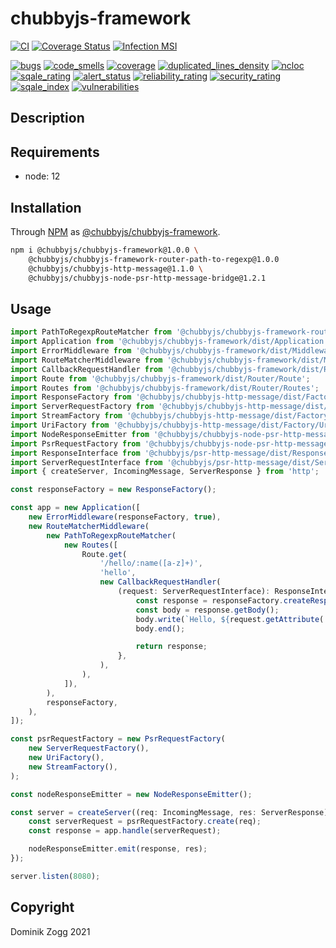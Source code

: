 # chubbyjs-framework

[![CI](https://github.com/chubbyjs/chubbyjs-framework/workflows/CI/badge.svg?branch=master)](https://github.com/chubbyjs/chubbyjs-framework/actions?query=workflow%3ACI)
[![Coverage Status](https://coveralls.io/repos/github/chubbyjs/chubbyjs-framework/badge.svg?branch=master)](https://coveralls.io/github/chubbyjs/chubbyjs-framework?branch=master)
[![Infection MSI](https://badge.stryker-mutator.io/github.com/chubbyjs/chubbyjs-framework/master)](https://dashboard.stryker-mutator.io/reports/github.com/chubbyjs/chubbyjs-framework/master)

[![bugs](https://sonarcloud.io/api/project_badges/measure?project=chubbyjs_chubbyjs-framework&metric=bugs)](https://sonarcloud.io/dashboard?id=chubbyjs_chubbyjs-framework)
[![code_smells](https://sonarcloud.io/api/project_badges/measure?project=chubbyjs_chubbyjs-framework&metric=code_smells)](https://sonarcloud.io/dashboard?id=chubbyjs_chubbyjs-framework)
[![coverage](https://sonarcloud.io/api/project_badges/measure?project=chubbyjs_chubbyjs-framework&metric=coverage)](https://sonarcloud.io/dashboard?id=chubbyjs_chubbyjs-framework)
[![duplicated_lines_density](https://sonarcloud.io/api/project_badges/measure?project=chubbyjs_chubbyjs-framework&metric=duplicated_lines_density)](https://sonarcloud.io/dashboard?id=chubbyjs_chubbyjs-framework)
[![ncloc](https://sonarcloud.io/api/project_badges/measure?project=chubbyjs_chubbyjs-framework&metric=ncloc)](https://sonarcloud.io/dashboard?id=chubbyjs_chubbyjs-framework)
[![sqale_rating](https://sonarcloud.io/api/project_badges/measure?project=chubbyjs_chubbyjs-framework&metric=sqale_rating)](https://sonarcloud.io/dashboard?id=chubbyjs_chubbyjs-framework)
[![alert_status](https://sonarcloud.io/api/project_badges/measure?project=chubbyjs_chubbyjs-framework&metric=alert_status)](https://sonarcloud.io/dashboard?id=chubbyjs_chubbyjs-framework)
[![reliability_rating](https://sonarcloud.io/api/project_badges/measure?project=chubbyjs_chubbyjs-framework&metric=reliability_rating)](https://sonarcloud.io/dashboard?id=chubbyjs_chubbyjs-framework)
[![security_rating](https://sonarcloud.io/api/project_badges/measure?project=chubbyjs_chubbyjs-framework&metric=security_rating)](https://sonarcloud.io/dashboard?id=chubbyjs_chubbyjs-framework)
[![sqale_index](https://sonarcloud.io/api/project_badges/measure?project=chubbyjs_chubbyjs-framework&metric=sqale_index)](https://sonarcloud.io/dashboard?id=chubbyjs_chubbyjs-framework)
[![vulnerabilities](https://sonarcloud.io/api/project_badges/measure?project=chubbyjs_chubbyjs-framework&metric=vulnerabilities)](https://sonarcloud.io/dashboard?id=chubbyjs_chubbyjs-framework)

## Description


## Requirements

 * node: 12

## Installation

Through [NPM](https://www.npmjs.com) as [@chubbyjs/chubbyjs-framework][1].

```sh
npm i @chubbyjs/chubbyjs-framework@1.0.0 \
    @chubbyjs/chubbyjs-framework-router-path-to-regexp@1.0.0
    @chubbyjs/chubbyjs-http-message@1.1.0 \
    @chubbyjs/chubbyjs-node-psr-http-message-bridge@1.2.1
```

## Usage

```ts
import PathToRegexpRouteMatcher from '@chubbyjs/chubbyjs-framework-router-path-to-regexp/dist/Router/PathToRegexpRouteMatcher';
import Application from '@chubbyjs/chubbyjs-framework/dist/Application';
import ErrorMiddleware from '@chubbyjs/chubbyjs-framework/dist/Middleware/ErrorMiddleware';
import RouteMatcherMiddleware from '@chubbyjs/chubbyjs-framework/dist/Middleware/RouteMatcherMiddleware';
import CallbackRequestHandler from '@chubbyjs/chubbyjs-framework/dist/RequestHandler/CallbackRequestHandler';
import Route from '@chubbyjs/chubbyjs-framework/dist/Router/Route';
import Routes from '@chubbyjs/chubbyjs-framework/dist/Router/Routes';
import ResponseFactory from '@chubbyjs/chubbyjs-http-message/dist/Factory/ResponseFactory';
import ServerRequestFactory from '@chubbyjs/chubbyjs-http-message/dist/Factory/ServerRequestFactory';
import StreamFactory from '@chubbyjs/chubbyjs-http-message/dist/Factory/StreamFactory';
import UriFactory from '@chubbyjs/chubbyjs-http-message/dist/Factory/UriFactory';
import NodeResponseEmitter from '@chubbyjs/chubbyjs-node-psr-http-message-bridge/dist/NodeResponseEmitter';
import PsrRequestFactory from '@chubbyjs/chubbyjs-node-psr-http-message-bridge/dist/PsrRequestFactory';
import ResponseInterface from '@chubbyjs/psr-http-message/dist/ResponseInterface';
import ServerRequestInterface from '@chubbyjs/psr-http-message/dist/ServerRequestInterface';
import { createServer, IncomingMessage, ServerResponse } from 'http';

const responseFactory = new ResponseFactory();

const app = new Application([
    new ErrorMiddleware(responseFactory, true),
    new RouteMatcherMiddleware(
        new PathToRegexpRouteMatcher(
            new Routes([
                Route.get(
                    '/hello/:name([a-z]+)',
                    'hello',
                    new CallbackRequestHandler(
                        (request: ServerRequestInterface): ResponseInterface => {
                            const response = responseFactory.createResponse(200);
                            const body = response.getBody();
                            body.write(`Hello, ${request.getAttribute('name')}`);
                            body.end();

                            return response;
                        },
                    ),
                ),
            ]),
        ),
        responseFactory,
    ),
]);

const psrRequestFactory = new PsrRequestFactory(
    new ServerRequestFactory(),
    new UriFactory(),
    new StreamFactory(),
);

const nodeResponseEmitter = new NodeResponseEmitter();

const server = createServer((req: IncomingMessage, res: ServerResponse) => {
    const serverRequest = psrRequestFactory.create(req);
    const response = app.handle(serverRequest);

    nodeResponseEmitter.emit(response, res);
});

server.listen(8080);
```

## Copyright

Dominik Zogg 2021

[1]: https://www.npmjs.com/package/@chubbyjs/chubbyjs-framework

